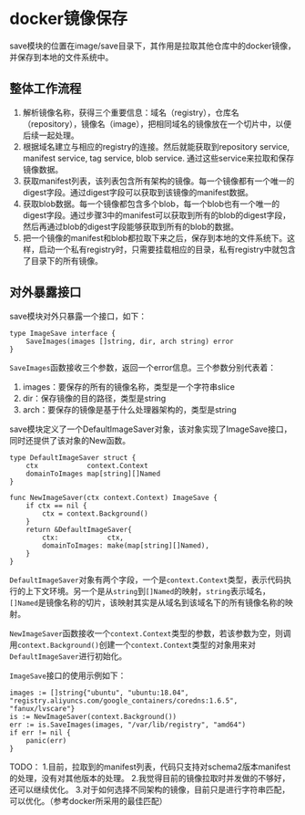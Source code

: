 # docker镜像保存

save模块的位置在image/save目录下，其作用是拉取其他仓库中的docker镜像，并保存到本地的文件系统中。

## 整体工作流程

1. 解析镜像名称，获得三个重要信息：域名（registry），仓库名（repository），镜像名（image），把相同域名的镜像放在一个切片中，以便后续一起处理。
2. 根据域名建立与相应的registry的连接。然后就能获取到repository service, manifest service, tag service, blob service. 通过这些service来拉取和保存镜像数据。
3. 获取manifest列表，该列表包含所有架构的镜像。每一个镜像都有一个唯一的digest字段。通过digest字段可以获取到该镜像的manifest数据。
4. 获取blob数据。每一个镜像都包含多个blob，每一个blob也有一个唯一的digest字段。通过步骤3中的manifest可以获取到所有的blob的digest字段，然后再通过blob的digest字段能够获取到所有的blob的数据。
5. 把一个镜像的manifest和blob都拉取下来之后，保存到本地的文件系统下。这样，启动一个私有registry时，只需要挂载相应的目录，私有registry中就包含了目录下的所有镜像。

## 对外暴露接口

save模块对外只暴露一个接口，如下：

```
type ImageSave interface {
	SaveImages(images []string, dir, arch string) error
}
```

`SaveImages`函数接收三个参数，返回一个error信息。三个参数分别代表着：

1. images：要保存的所有的镜像名称，类型是一个字符串slice
2. dir：保存镜像的目的路径，类型是string
3. arch：要保存的镜像是基于什么处理器架构的，类型是string

save模块定义了一个DefaultImageSaver对象，该对象实现了ImageSave接口，同时还提供了该对象的New函数。

```
type DefaultImageSaver struct {
	ctx            context.Context
	domainToImages map[string][]Named
}

func NewImageSaver(ctx context.Context) ImageSave {
	if ctx == nil {
		ctx = context.Background()
	}
	return &DefaultImageSaver{
		ctx:            ctx,
		domainToImages: make(map[string][]Named),
	}
}
```

`DefaultImageSaver`对象有两个字段，一个是`context.Context`类型，表示代码执行的上下文环境。另一个是从`string`到`[]Named`的映射，`string`表示域名，`[]Named`是镜像名称的切片，该映射其实是从域名到该域名下的所有镜像名称的映射。

`NewImageSaver`函数接收一个`context.Context`类型的参数，若该参数为空，则调用`context.Background()`创建一个`context.Context`类型的对象用来对`DefaultImageSaver`进行初始化。

`ImageSave`接口的使用示例如下：

```
images := []string{"ubuntu", "ubuntu:18.04", "registry.aliyuncs.com/google_containers/coredns:1.6.5", "fanux/lvscare"}
is := NewImageSaver(context.Background())
err := is.SaveImages(images, "/var/lib/registry", "amd64")
if err != nil {
	panic(err)
}
```

TODO：
1.目前，拉取到的manifest列表，代码只支持对schema2版本manifest的处理，没有对其他版本的处理。
2.我觉得目前的镜像拉取时并发做的不够好，还可以继续优化。
3.对于如何选择不同架构的镜像，目前只是进行字符串匹配，可以优化。（参考docker所采用的最佳匹配）